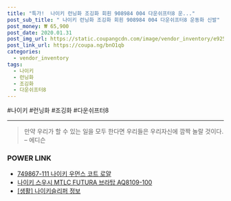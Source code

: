 ```yaml
--- 
title: "특가!  나이키 런닝화 조깅화 회흰 908984 004 다운쉬프터8 운..." 
post_sub_title: " 나이키 런닝화 조깅화 회흰 908984 004 다운쉬프터8 운동화 신발" 
post_money: ₩ 65,900 
post_date: 2020.01.31 
post_img_url: https://static.coupangcdn.com/image/vendor_inventory/e925/d18e4f04a58352960fa26ab4ef1128ca1143ffff1df934b140614a90027c.jpg 
post_link_url: https://coupa.ng/bnO1qb 
categories: 
  - vendor_inventory 
tags: 
  - 나이키 
  - 런닝화 
  - 조깅화 
  - 다운쉬프터8 
--- 
```

  #나이키 #런닝화 #조깅화 #다운쉬프터8 
<hr> 

> 만약 우리가 할 수 있는 일을 모두 한다면 우리들은 우리자신에 깜짝 놀랄 것이다. – 에디슨 


### POWER LINK

* <a href="https://blog.naver.com/santokki14/221785398035" target="_blank">749867-111 나이키 우먼스 코트 로얄</a>
* <a href="https://blog.naver.com/santokki14/221784882373" target="_blank">나이키 스우시 MTLC FUTURA 브라탑 AQ8109-100</a>
* <a href="https://blog.naver.com/santokki14/221765772062" target="_blank"> [생활] 나이키슬리퍼 정보 </a>
